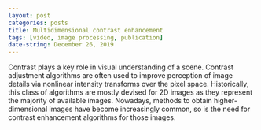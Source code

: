 ```yaml
---
layout: post
categories: posts
title: Multidimensional contrast enhancement
tags: [video, image processing, publication]
date-string: December 26, 2019
---
```


Contrast plays a key role in visual understanding of a scene. Contrast adjustment algorithms are often used to improve perception of image details via nonlinear intensity transforms over the pixel space. Historically, this class of algorithms are mostly devised for 2D images as they represent the majority of available images. Nowadays, methods to obtain higher-dimensional images have become increasingly common, so is the need for contrast enhancement algorithms for those images.